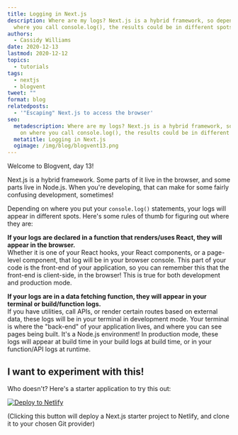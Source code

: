 ```yaml
---
title: Logging in Next.js
description: Where are my logs? Next.js is a hybrid framework, so depending on
  where you call console.log(), the results could be in different spots.
authors:
  - Cassidy Williams
date: 2020-12-13
lastmod: 2020-12-12
topics:
  - tutorials
tags:
  - nextjs
  - blogvent
tweet: ""
format: blog
relatedposts:
  - '"Escaping" Next.js to access the browser'
seo:
  metadescription: Where are my logs? Next.js is a hybrid framework, so depending
    on where you call console.log(), the results could be in different spots.
  metatitle: Logging in Next.js
  ogimage: /img/blog/blogvent13.png
---
```

Welcome to Blogvent, day 13!

Next.js is a hybrid framework. Some parts of it live in the browser, and some parts live in Node.js. When you're developing, that can make for some fairly confusing development, sometimes!

Depending on where you put your `console.log()` statements, your logs will appear in different spots. Here's some rules of thumb for figuring out where they are:

**If your logs are declared in a function that renders/uses React, they will appear in the browser.** <br />
Whether it is one of your React hooks, your React components, or a page-level component, that log will be in your browser console. This part of your code is the front-end of your application, so you can remember this that the front-end is client-side, in the browser! This is true for both development and production mode.

**If your logs are in a data fetching function, they will appear in your terminal or build/function logs.** <br />
If you have utilities, call APIs, or render certain routes based on external data, these logs will be in your terminal in development mode. Your terminal is where the "back-end" of your application lives, and where you can see pages being built. It's a Node.js environment! In production mode, these logs will appear at build time in your build logs at build time, or in your function/API logs at runtime.

## I want to experiment with this!
Who doesn't? Here's a starter application to try this out:

[![Deploy to Netlify](https://www.netlify.com/img/deploy/button.svg)](https://app.netlify.com/start/deploy?repository=https://github.com/cassidoo/next-netlify-starter&utm_source=blog&utm_medium=nextstarterlogging-cs&utm_campaign=devex)

(Clicking this button will deploy a Next.js starter project to Netlify, and clone it to your chosen Git provider)
